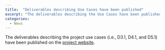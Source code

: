 ```yaml
---
title:  "Deliverables describing Use Cases have been published"
excerpt: "The deliverables describing the Use Cases have been published"
categories: 
  - News
---
```


The deliverables describing the project use cases (i.e., D3.1, D4.1, and D5.1) have been published on the [project website](https://trialsnet.eu/deliverables/).

